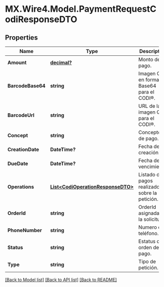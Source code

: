 # MX.Wire4.Model.PaymentRequestCodiResponseDTO
## Properties

Name | Type | Description | Notes
------------ | ------------- | ------------- | -------------
**Amount** | [**decimal?**](BigDecimal.md) | Monto del pago. | [optional] 
**BarcodeBase64** | **string** | Imagen QR en formato Base64 para el CODI®. | [optional] 
**BarcodeUrl** | **string** | URL de la imagen QR para el CODI®. | [optional] 
**Concept** | **string** | Concepto de pago. | [optional] 
**CreationDate** | **DateTime?** | Fecha de creación. | [optional] 
**DueDate** | **DateTime?** | Fecha de vencimiento. | [optional] 
**Operations** | [**List&lt;CodiOperationResponseDTO&gt;**](CodiOperationResponseDTO.md) | Listado de pagos realizados sobre la petición. | [optional] 
**OrderId** | **string** | OrderId asignada a la solicitud. | [optional] 
**PhoneNumber** | **string** | Numero de teléfono. | [optional] 
**Status** | **string** | Estatus de la orden de pago. | [optional] 
**Type** | **string** | Tipo de petición. | [optional] 

[[Back to Model list]](../README.md#documentation-for-models) [[Back to API list]](../README.md#documentation-for-api-endpoints) [[Back to README]](../README.md)


